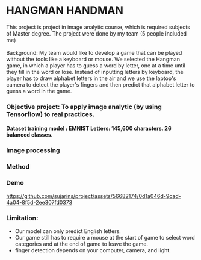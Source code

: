 # HANGMAN HANDMAN
This project is project in image analytic course, which is required subjects of Master degree. The project were done by my team (5 people included me)
<br><br>
Background: My team would like to develop a game that can be played without the tools like a keyboard or mouse. We selected the Hangman game, in which a player has to guess a word by letter, one at a time until they fill in the word or lose. Instead of inputting letters by keyboard, the player has to draw alphabet letters in the air and we use the laptop's camera to detect the player's fingers and then predict that alphabet letter to guess a word in the game.

### Objective project: To apply image analytic (by using Tensorflow) to real practices.

#### Dataset training model : EMNIST Letters: 145,600 characters. 26 balanced classes.

### Image processing


### Method


### Demo
https://github.com/sujarins/project/assets/56682174/0d1a046d-9cad-4a04-8f5d-2ee307fd0373

### Limitation:
- Our model can only predict English letters.
- Our game still has to require a mouse at the start of game to select word categories and at the end of game to leave the game.
- finger detection depends on your computer, camera, and light.
